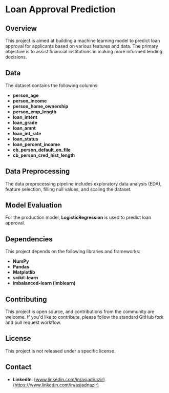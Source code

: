 # Loan Approval Prediction

## Overview
This project is aimed at building a machine learning model to predict loan approval for applicants based on various features and data. The primary objective is to assist financial institutions in making more informed lending decisions.

## Data
The dataset contains the following columns:
- **person_age**
- **person_income**
- **person_home_ownership**
- **person_emp_length**
- **loan_intent**
- **loan_grade**
- **loan_amnt**
- **loan_int_rate**
- **loan_status**
- **loan_percent_income**
- **cb_person_default_on_file**
- **cb_person_cred_hist_length**

## Data Preprocessing
The data preprocessing pipeline includes exploratory data analysis (EDA), feature selection, filling null values, and scaling the dataset.

## Model Evaluation
For the production model, **LogisticRegression** is used to predict loan approval.

## Dependencies
This project depends on the following libraries and frameworks:
- **NumPy**
- **Pandas**
- **Matplotlib**
- **scikit-learn**
- **imbalanced-learn (imblearn)**

## Contributing
This project is open source, and contributions from the community are welcome. If you'd like to contribute, please follow the standard GitHub fork and pull request workflow.

## License
This project is not released under a specific license.

## Contact
- **LinkedIn**: [www.linkedin.com/in/asjadnazir](https://www.linkedin.com/in/asjadnazir)
